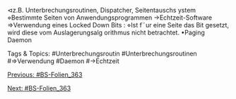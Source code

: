 ⊲z.B. Unterbrechungsroutinen, Dispatcher, Seitentauschs ystem
⋄Bestimmte Seiten von Anwendungsprogrammen →Echtzeit-Software
⇒Verwendung eines Locked Down Bits :
⋄Ist f¨ur eine Seite das Bit gesetzt, wird diese vom Auslagerungsalg orithmus nicht betrachtet.
•Paging Daemon

   Tags & Topics:
   #Unterbrechungsroutin
   #Unterbrechungsroutinen
   #⇒Verwendung
   #Daemon
   #→Echtzeit

[Previous: #BS-Folien_363](BS-Folien_363.md)

[Next: #BS-Folien_363](BS-Folien_363.md)